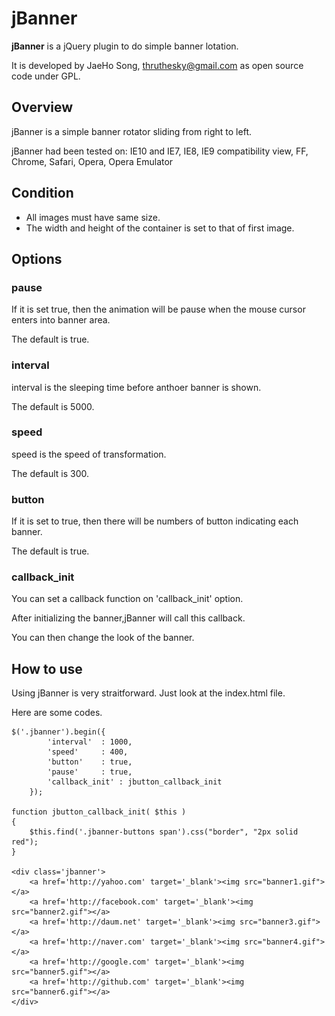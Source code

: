 # jBanner #

**jBanner** is a jQuery plugin to do simple banner lotation.

It is developed by JaeHo Song, thruthesky@gmail.com as open source code under GPL.


## Overview ##
jBanner is a simple banner rotator sliding from right to left.

jBanner had been tested on: IE10 and IE7, IE8, IE9 compatibility view, FF, Chrome, Safari, Opera, Opera Emulator

## Condition ##
- All images must have same size.
- The width and height of the container is set to that of first image.


## Options ##
### pause ###
If it is set true, then the animation will be pause when the mouse cursor enters into banner area.

The default is true.
### interval ###
interval is the sleeping time before anthoer banner is shown.

The default is 5000.
### speed ###
speed is the speed of transformation.

The default is 300.
### button ###
If it is set to true, then there will be numbers of button indicating each banner.

The default is true.


### callback_init ###
You can set a callback function on 'callback_init' option.

After initializing the banner,jBanner will call this callback.

You can then change the look of the banner.

 



## How to use ##
Using jBanner is very straitforward. Just look at the index.html file.

Here are some codes.


    $('.jbanner').begin({
			'interval'	: 1000,
			'speed'		: 400,
			'button'	: true,
			'pause'		: true,
			'callback_init'	: jbutton_callback_init
		});

	function jbutton_callback_init( $this )
	{
		$this.find('.jbanner-buttons span').css("border", "2px solid red");
	}

	<div class='jbanner'>
		<a href='http://yahoo.com' target='_blank'><img src="banner1.gif"></a>
		<a href='http://facebook.com' target='_blank'><img src="banner2.gif"></a>
		<a href='http://daum.net' target='_blank'><img src="banner3.gif"></a>
		<a href='http://naver.com' target='_blank'><img src="banner4.gif"></a>
		<a href='http://google.com' target='_blank'><img src="banner5.gif"></a>
		<a href='http://github.com' target='_blank'><img src="banner6.gif"></a>
	</div>
